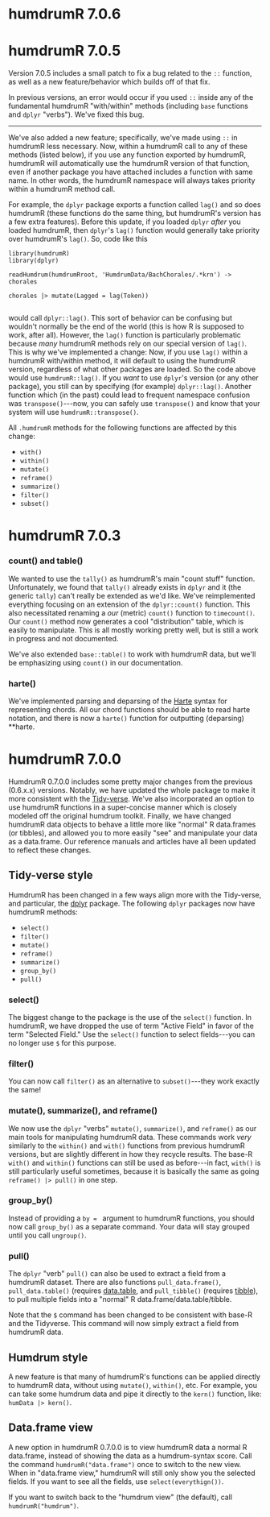 # humdrumR 7.0.6

# humdrumR 7.0.5

Version 7.0.5 includes a small patch to fix a bug related to the `::` function, as well as a new feature/behavior which builds off of that fix.


In previous versions, an error would occur if you used `::` inside any of the fundamental humdrumR "with/within" methods (including `base` functions and `dplyr` "verbs").
We've fixed this bug.

----

We've also added a new feature; specifically, we've made using `::` in humdrumR less necessary.
Now, within a humdrumR call to any of these methods (listed below), if you use any function exported by humdrumR, humdrumR will automatically use the humdrumR version of that function, even if another package you have attached includes a function with same name.
In other words, the humdrumR namespace will always takes priority within a humdrumR method call.

For example, the `dplyr` package exports a function called `lag()` and so does humdrumR (these functions do the same thing, but humdrumR's version has a few extra features).
Before this update, if you loaded `dplyr` *after* you loaded humdrumR, then `dplyr`'s `lag()` function would generally take priority over humdrumR's `lag()`.
So, code like this

```
library(humdrumR)
library(dplyr)

readHumdrum(humdrumRroot, 'HumdrumData/BachChorales/.*krn') -> chorales

chorales |> mutate(Lagged = lag(Token))


```

would call `dplyr::lag()`.
This sort of behavior can be confusing but wouldn't normally be the end of the world (this is how R is supposed to work, after all). 
However, the `lag()` function is particularly problematic because *many* humdrumR methods rely on our special version of `lag()`.
This is why we've implemented a change:
Now, if you use `lag()` within a humdrumR with/within method, it will default to using the humdrumR version, regardless of what other packages are loaded.
So the code above would use `humdrumR::lag()`.
If you *want* to use `dplyr`'s version (or any other package), you still can by specifying (for example) `dplyr::lag()`.
Another function which (in the past) could lead to frequent namespace confusion was `transpose()`---now, you can safely use `transpose()` and know that your system will use `humdrumR::transpose()`.


All `.humdrumR` methods for the following functions are affected by this change:

+ `with()`
+ `within()`
+ `mutate()`
+ `reframe()`
+ `summarize()`
+ `filter()`
+ `subset()`


# humdrumR 7.0.3

### count() and table()


We wanted to use the `tally()` as humdrumR's main "count stuff" function.
Unfortunately, we found that `tally()` already exists in `dplyr` and it (the generic `tally`) can't really be extended as we'd like.
We've reimplemented everything focusing on an extension of the `dplyr::count()` function.
This also necessitated renaming a *our* (metric) `count()` function to `timecount()`.
Our `count()` method now generates a cool "distribution" table, which is easily to manipulate.
This is all mostly working pretty well, but is still a work in progress and not documented.

We've also extended `base::table()` to work with humdrumR data, but we'll be emphasizing using `count()` in our documentation.

### harte()

We've implemented parsing and deparsing of the [Harte](https://github.com/Computational-Cognitive-Musicology-Lab/Star-Wars-Thematic-Corpus) syntax for representing chords.
All our chord functions should be able to read harte notation, and there is now a `harte()` function for outputting (deparsing) **harte.


# humdrumR 7.0.0


HumdrumR 0.7.0.0 includes some pretty major changes from the previous (0.6.x.x) versions.
Notably, we have updated the whole package to make it more consistent with the [Tidy-verse](https://www.tidyverse.org/).
We've also incorporated an option to use humdrumR functions in a super-concise manner which is closely modeled off the original humdrum toolkit.
Finally, we have changed humdrumR data objects to behave a little more like "normal" R data.frames (or tibbles), and allowed you to more easily "see" and manipulate your data as a data.frame.
Our reference manuals and articles have all been updated to reflect these changes.



## Tidy-verse style


HumdrumR has been changed in a few ways align more with the Tidy-verse, and particular, the [dplyr](https://dplyr.tidyverse.org/) package.
The following `dplyr` packages now have humdrumR methods:

+ `select()`
+ `filter()`
+ `mutate()`
+ `reframe()`
+ `summarize()`
+ `group_by()`
+ `pull()`


### select()

The biggest change to the package is the use of the `select()` function.
In humdrumR, we have dropped the use of term "Active Field" in favor of the term "Selected Field."
Use the `select()` function to select fields---you can no longer use `$` for this purpose.


### filter()

You can now call `filter()` as an alternative to `subset()`---they work exactly the same!


### mutate(), summarize(), and reframe()

We now use the `dplyr` "verbs" `mutate()`, `summarize()`, and `reframe()` as our main tools for manipulating humdrumR data.
These commands work *very* similarly to the `within()` and `with()` functions from previous humdrumR versions, but are slightly different in how they recycle results.
The base-R `with()` and `within()` functions can still be used as before---in fact, `with()` is still particularly useful sometimes, because it is basically the same as going `reframe() |> pull()` in one step.

### group_by()

Instead of providing a `by = ` argument to humdrumR functions, you should now call `group_by()` as a separate command.
Your data will stay grouped until you call `ungroup()`.

### pull()

The `dplyr` "verb" `pull()` can also be used to extract a field from a humdrumR dataset.
There are also functions `pull_data.frame()`, `pull_data.table()` (requires [data.table](https://rdatatable.gitlab.io/data.table/), and `pull_tibble()` (requires [tibble](https://tibble.tidyverse.org/)), to pull multiple fields into a "normal" R data.frame/data.table/tibble.


Note that the `$` command has been changed to be consistent with base-R and the Tidyverse.
This command will now simply extract a field from humdrumR data.



## Humdrum style

A new feature is that many of humdrumR's functions can be applied directly to humdrumR data, without using `mutate()`, `within()`, etc.
For example, you can take some humdrum data and pipe it directly to the `kern()` function, like:  `humData |> kern()`.


## Data.frame view

A new option in humdrumR 0.7.0.0 is to view humdrumR data a normal R data.frame, instead of showing the data as a humdrum-syntax score.
Call the command `humdrumR("data.frame")` once to switch to the new view.
When in "data.frame view," humdrumR will still only show you the selected fields.
If you want to see all the fields, use `select(everythign())`.

If you want to switch back to the "humdrum view" (the default), call `humdrumR("humdrum")`.


